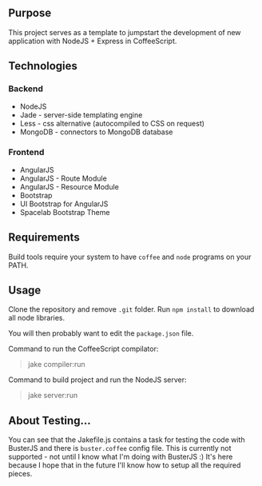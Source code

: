 ## Purpose 

This project serves as a template to jumpstart the development of new application with NodeJS + Express in CoffeeScript.

## Technologies

### Backend

* NodeJS
* Jade - server-side templating engine
* Less - css alternative (autocompiled to CSS on request)
* MongoDB - connectors to MongoDB database

### Frontend

* AngularJS
* AngularJS - Route Module
* AngularJS - Resource Module
* Bootstrap
* UI Bootstrap for AngularJS
* Spacelab Bootstrap Theme

## Requirements

Build tools require your system to have `coffee` and `node` programs on your PATH. 

## Usage

Clone the repository and remove `.git` folder. Run `npm install` to download all node libraries.

You will then probably want to edit the `package.json` file.

Command to run the CoffeeScript compilator:

> jake compiler:run

Command to build project and run the NodeJS server:

> jake server:run


## About Testing...

You can see that the Jakefile.js contains a task for testing the code with BusterJS and there is `buster.coffee` config file. This is currently not supported - not until I know what I'm doing with BusterJS :) It's here because I hope that in the future I'll know how to setup all the required pieces.
